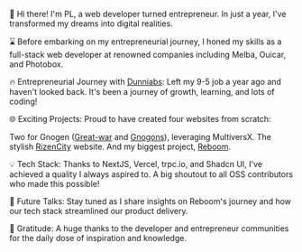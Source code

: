 🚀 Hi there! I'm PL, a web developer turned entrepreneur. In just a year, I've transformed my dreams into digital realities.

⌛ Before embarking on my entrepreneurial journey, I honed my skills as a full-stack web developer at renowned companies including Melba, Ouicar, and Photobox.

🔥 Entrepreneurial Journey with [Dunniabs](https://dunniabs.com): Left my 9-5 job a year ago and haven't looked back. It's been a journey of growth, learning, and lots of coding!

🌐 Exciting Projects: Proud to have created four websites from scratch:

Two for Gnogen ([Great-war](https://gng.gnogen.io) and [Gnogons](https://gnogons.gnogen.io)), leveraging MultiversX.
The stylish [RizenCity](https://rizencity.io) website.
And my biggest project, [Reboom](https://reboom.co).

💡 Tech Stack: Thanks to NextJS, Vercel, trpc.io, and Shadcn UI, I've achieved a quality I always aspired to. A big shoutout to all OSS contributors who made this possible!

📢 Future Talks: Stay tuned as I share insights on Reboom's journey and how our tech stack streamlined our product delivery.

🙏 Gratitude: A huge thanks to the developer and entrepreneur communities for the daily dose of inspiration and knowledge.
